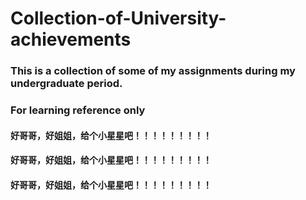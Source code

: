 # Collection-of-University-achievements
### This is a collection of some of my assignments during my undergraduate period.
### For learning reference only
#### 好哥哥，好姐姐，给个小星星吧！！！！！！！！！
#### 好哥哥，好姐姐，给个小星星吧！！！！！！！！！
#### 好哥哥，好姐姐，给个小星星吧！！！！！！！！！
